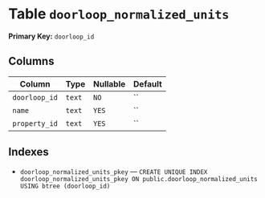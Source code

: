 # Table `doorloop_normalized_units`

**Primary Key:** `doorloop_id`

## Columns

| Column | Type | Nullable | Default |
|---|---|---|---|
| `doorloop_id` | `text` | `NO` | `` |
| `name` | `text` | `YES` | `` |
| `property_id` | `text` | `YES` | `` |

## Indexes

- `doorloop_normalized_units_pkey` — `CREATE UNIQUE INDEX doorloop_normalized_units_pkey ON public.doorloop_normalized_units USING btree (doorloop_id)`